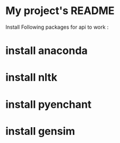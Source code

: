 # My project's README

Install Following packages for api to work : 


# install anaconda 
# install nltk
# install pyenchant
# install gensim 